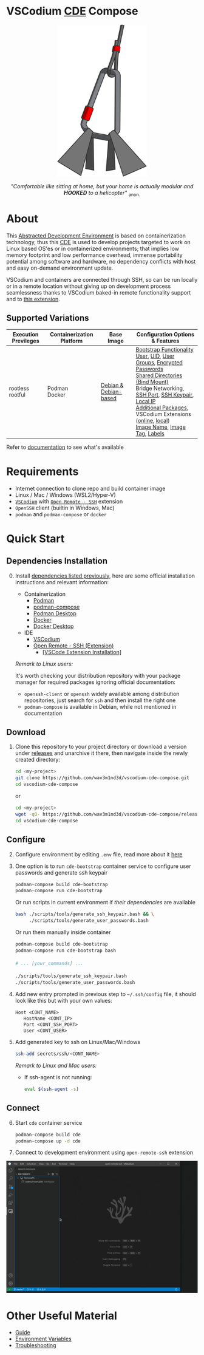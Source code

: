 

# VSCodium [CDE](https://github.com/wav3m1nd3d/ade-spec/README.md#CDE "Containerized Development Environment" ) Compose

<p align=center>
	<picture>
  		<source media="(prefers-color-scheme: dark)" srcset="docs/images/cde-dark.svg">
  		<source media="(prefers-color-scheme: light)" srcset="docs/images/cde.svg">
  		<img alt="CDE Logo" src="docs/images/cde.svg" height="400">
	</picture>
</p>

<p align=center> <i>"Comfortable like sitting at home, but your home is actually modular and <b>HOOKED</b> to a helicopter"</i> <sub>anon.</sub></p>

# About

This [Abstracted Development Environment](https://github.com/wav3m1nd3d/ade-spec "ADE Specification") is based on containerization technology, thus this [CDE](https://github.com/wav3m1nd3d/ade-spec/README.md#CDE "Containerized Development Environment") is used to develop projects targeted to work on Linux based OS'es or in containerized environments; that implies low memory footprint and low performance overhead, immense portability potential among software and hardware, no dependency conflicts with host and easy on-demand environment update.

VSCodium and containers are connected through SSH, so can be run locally or in a remote location without giving up on development process seamlessness thanks to VSCodium baked-in remote functionality support and to [this extension](https://open-vsx.org/extension/jeanp413/open-remote-ssh "open-remote-ssh").


## Supported Variations

| Execution Previleges | Containerization Platform | Base Image | Configuration Options & Features | 
| --- | --- | --- | --- |
| rootless<br>rootful | Podman<br>Docker | [Debian & Debian-based](# "BASE_IMG_NAME, BASE_IMG_TAG") | [Bootstrap Functionality](# "Enables CDE pre-build configuration and script execution even on systems without dependencies installed: BOOT_CONT_USER, BOOT_CONT_USER_UID, BOOT_CONT_USER_GROUPS")<br>[User](# "CONT_USER"), [UID](# "CONT_USER_UID"), [User Groups](# "CONT_USER_GROUPS"), [Encrypted Passwords](# "Generates and reads user passwords in encrypted form: CONT_USERS_PASS_DIR")<br>[Shared Directories (Bind Mount)](# "HOST_PROJ_DIR, CONT_PROJ_DIR, CONT_CDE_DIR, HOST_CDE_DIR, CONT_USERNS_MODE")<br>Bridge Networking, [SSH Port](# "CONT_SSH_PORT"), [SSH Keypair](# "Generates and uses ssh keys for passwordless public key authentication: HOST_SSH_DIR, HOST_SSH_KEYPAIR_NAME"), [Local IP](# "CONT_IP")<br>[Additional Packages](# "CONT_PKGS"), VSCodium Extensions ([online](# "CONT_CODIUM_EXTS"), [local](# "HOST_CODIUM_EXTS_DIR"))<br>[Image Name](# "IMG_NAME"), [Image Tag](# "IMG_TAG"), [Labels](# "IMG_VER, IMG_DESC")<br> |

Refer to [documentation](https://github.com/wav3m1nd3d/vscodium-cde-compose/blob/main/docs/guide.md) to see what's available

# Requirements

* Internet connection to clone repo and build container image
* Linux / Mac / Windows (WSL2/Hyper-V)
* [`VSCodium`](https://vscodium.com) with [`Open Remote - SSH`](https://open-vsx.org/extension/jeanp413/open-remote-ssh) extension
* `OpenSSH` client (builtin in Windows, Mac)
* `podman` and `podman-compose` or `docker`

# Quick Start

## Dependencies Installation

0. Install [dependencies listed previously](#requirements), here are some official installation instructions and relevant information:
	* Containerization
		* [Podman](https://podman.io/docs/installation)
		* [podman-compose](https://github.com/containers/podman-compose#installation)
		* [Podman Desktop](https://podman-desktop.io/downloads)
		* [Docker](https://docs.docker.com/engine/install)
		* [Docker Desktop](https://docs.docker.com/desktop/install/linux-install)
	* IDE
		* [VSCodium](https://vscodium.com/#install)
		* [Open Remote - SSH (Extension)](https://open-vsx.org/extension/jeanp413/open-remote-ssh#ssh-host-requirements#) 
			* [\[VSCode Extension Installation\]](https://code.visualstudio.com/learn/get-started/extensions)
		
	_Remark to Linux users:_
	
	It's worth checking your distribution repository with your package manager for required packages ignoring official documentation: 
	* `openssh-client` or `openssh` widely available among distribution repositories, just search for `ssh` and then install the right one
	* `podman-compose` is available in Debian, while not mentioned in documentation


## Download

1. Clone this repository to your project directory or download a version under [releases](https://github.com/wav3m1nd3d/vscodium-cde-compose/releases) and unarchive it there, then navigate inside the newly created directory:

	```sh
	cd <my-project>
	git clone https://github.com/wav3m1nd3d/vscodium-cde-compose.git
	cd vscodium-cde-compose
	```

	or

	```sh
	cd <my-project>
	wget -qO- https://github.com/wav3m1nd3d/vscodium-cde-compose/releases/vscodium-cde-compose_<version>.zip | unzip -
	cd vscodium-cde-compose
	```


## Configure

2. Configure environment by editing `.env` file, read more about it [here](https://github.com/wav3m1nd3d/vscodium-cde-compose/blob/main/docs/env.md)


3. One option is to run `cde-bootstrap` container service to configure user passwords and generate ssh keypair

	```sh
	podman-compose build cde-bootstrap
	podman-compose run cde-bootstrap
	```

	Or run scripts in current environment if _their dependencies_ are available

	```sh
	bash ./scripts/tools/generate_ssh_keypair.bash && \
	     ./scripts/tools/generate_user_passwords.bash
	```

	Or run them manually inside container
	```sh
	podman-compose build cde-bootstrap
	podman-compose run cde-bootstrap bash

	# ... [your_commands] ...

	./scripts/tools/generate_ssh_keypair.bash
	./scripts/tools/generate_user_passwords.bash
	```



4. Add new entry prompted in previous step to `~/.ssh/config` file, it should look like this but with your own values:
   ```
   Host <CONT_NAME>
      HostName <CONT_IP>
      Port <CONT_SSH_PORT>
      User <CONT_USER>
   ```

5. Add generated key to ssh on Linux/Mac/Windows
	```sh
	ssh-add secrets/ssh/<CONT_NAME>
	```

	_Remark to Linux and Mac users:_
	* If ssh-agent is not running:
		```sh
		eval $(ssh-agent -s)
		``` 

## Connect

6. Start `cde` container service
   ```sh
   podman-compose build cde
   podman-compose up -d cde
   ```

7. Connect to development environment using `open-remote-ssh` extension

![](https://raw.githubusercontent.com/wav3m1nd3d/vscodium-cde-compose/main/docs/images/open-remote-ssh-demonstration.gif)

# Other Useful Material

* [Guide](https://github.com/wav3m1nd3d/vscodium-cde-compose/blob/main/docs/guide.md)
* [Environment Variables](https://github.com/wav3m1nd3d/vscodium-cde-compose/blob/main/docs/env.md)
* [Troubleshooting](https://github.com/wav3m1nd3d/vscodium-cde-compose/blob/main/docs/troubleshooting.md)
